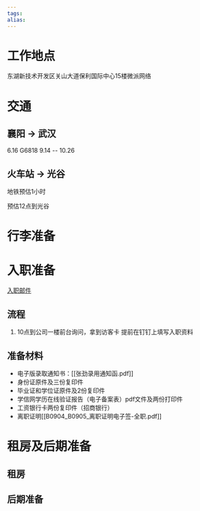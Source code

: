 ```yaml
---
tags: 
alias:
---
```


# 工作地点

东湖新技术开发区关山大道保利国际中心15楼微派网络

# 交通
## 襄阳 -> 武汉
6.16 G6818  9.14 -- 10.26

## 火车站 -> 光谷 

地铁预估1小时

预估12点到光谷

# 行李准备

# 入职准备

[入职邮件](https://mail.qq.com/cgi-bin/frame_html?sid=jx5vmdax3VHbGiBE&r=02eda6b614fba36ab1ab29965782d93a&lang=zh)

## 流程

1. 10点到公司一楼前台询问，拿到访客卡
提前在钉钉上填写入职资料


## 准备材料

- 电子版录取通知书：[[张劲录用通知函.pdf]]
- 身份证原件及三份复印件
- 毕业证和学位证原件及2份复印件
- 学信网学历在线验证报告（电子备案表）pdf文件及两份打印件
- 工资银行卡两份复印件（招商银行）
- 离职证明[[B0904_B0905_离职证明电子签-全职.pdf]]

# 租房及后期准备

## 租房

## 后期准备



